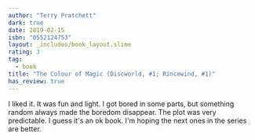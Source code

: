 ```yaml
---
author: "Terry Pratchett"
dark: true
date: 2019-02-15
isbn: "0552124753"
layout: _includes/book_layout.slime
rating: 3
tag:
  - book
title: "The Colour of Magic (Discworld, #1; Rincewind, #1)"
has_review: true
---
```


I liked it. It was fun and light. I got bored in some parts, but something random always made the boredom disappear. The plot was very predictable. I guess it's an ok book. I'm hoping the next ones in the series are better.
